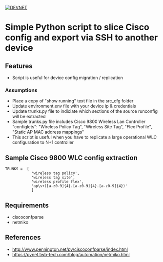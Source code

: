 [![DEVNET](https://upload.wikimedia.org/wikipedia/en/f/f8/CiscoDevNet2.png)](https://developer.cisco.com)

# Simple Python script to slice Cisco config and export via SSH to another device

## Features
- Script is useful for device config migration / replication

### Assumptions
- Place a copy of "show running" text file in the src_cfg folder
- Update environment.env file with your device ip & credentials
- Update trunks.py file to indiciate which sections of the source runconfig will be extracted
- Sample trunks.py file includes Cisco 9800 Wireless Lan Controller "configlets":
"Wireless Policy Tag", "Wireless Site Tag", "Flex Profile", "Static AP MAC address mappings"
- This script is useful when you have to replicate a large operational WLC configuration to N+1 controller

## Sample Cisco 9800 WLC config extraction
```
TRUNKS =  [
			'wireless tag policy',
			'wireless tag site',
			'wireless profile flex',
			'ap\s+([a-z0-9]{4}.[a-z0-9]{4}.[a-z0-9]{4})'
			]
```

## Requirements
- ciscoconfparse
- netmiko


## References
- http://www.pennington.net/py/ciscoconfparse/index.html
- https://pynet.twb-tech.com/blog/automation/netmiko.html

